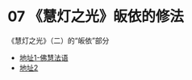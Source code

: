 # 07 《慧灯之光》皈依的修法

《慧灯之光》（二）的“皈依”部分

- [地址1-佛慧法语](https://fohuifayu.com/index.php/huideng-zhiguang/huideng-series/si-ce/177-a00027)
- [地址2](https://www.huidengchanxiu.net/refs/hdzg/02#%E5%8A%A0%E8%A1%8C%E7%9A%84%E4%BF%AE%E6%B3%95------%E7%9A%88%E4%BE%9D)